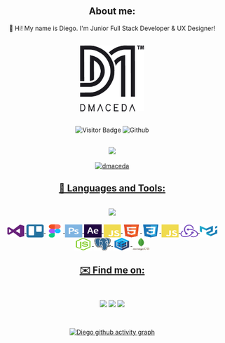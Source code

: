 
<div align="center">
</br>


## About me:
👋 Hi! My name is Diego. 
I'm Junior Full Stack Developer & UX Designer!


</br>
<div>
<img height="150em" src="https://github.com/dmaceda/dmaceda/blob/master/logo_tipo.png"/>
 </div>
 </br>
 
 ![Visitor Badge](https://visitor-badge.laobi.icu/badge?page_id=dmaceda)
 ![Github](https://img.shields.io/github/followers/dmaceda?label=Follow&style=social)
 
</br>
<div >
  <a href="https://github.com/dmaceda">
  <img height="180em" src="https://github-readme-stats.vercel.app/api?username=dmaceda&show_icons=true&theme=dark&include_all_commits=true&count_private=true"/>
</div>
 <p><img align="center" src="https://github-readme-streak-stats.herokuapp.com/?user=dmaceda&" alt="dmaceda" /></p>
  
## 🧰 Languages and Tools:
<p align="center">
<div style="display: inline_block"><br>
    <div>
    <a href="https://github.com/dmaceda">
  <img height="180em" src="https://github-readme-stats.vercel.app/api/top-langs/?username=dmaceda&layout=compact&langs_count=7&theme=dark"/>
  </div>
      </br>
  <img align="center" alt="Die-Js" height="30" width="40" src="https://github.com/devicons/devicon/blob/master/icons/visualstudio/visualstudio-plain.svg">
 <img align="center" alt="Die-Js" height="30" width="40" src="https://github.com/devicons/devicon/blob/master/icons/trello/trello-plain.svg">
  <img align="center" alt="Die-Js" height="30" width="40" src="https://github.com/devicons/devicon/blob/master/icons/figma/figma-original.svg">
 <img align="center" alt="Die-Js" height="30" width="40" src="https://github.com/devicons/devicon/blob/master/icons/photoshop/photoshop-plain.svg">
 <img align="center" alt="Die-Js" height="30" width="40" src="https://github.com/devicons/devicon/blob/master/icons/aftereffects/aftereffects-plain.svg">
  <img align="center" alt="Die-Js" height="30" width="40" src="https://raw.githubusercontent.com/devicons/devicon/master/icons/javascript/javascript-plain.svg">
 <img align="center" alt="Die-HTML" height="30" width="40" src="https://raw.githubusercontent.com/devicons/devicon/master/icons/html5/html5-original.svg">
 <img align="center" alt="Die-CSS" height="30" width="40" src="https://raw.githubusercontent.com/devicons/devicon/master/icons/css3/css3-original.svg" >
 <img align="center" alt="Die-Js" height="30" width="40" src="https://raw.githubusercontent.com/devicons/devicon/master/icons/javascript/javascript-plain.svg"
  <img align="center" alt="Die-React" height="30" width="40" src="https://raw.githubusercontent.com/devicons/devicon/master/icons/react/react-original.svg">
  <img align="center" alt="Die-CSS" height="30" width="40" src="https://github.com/devicons/devicon/blob/master/icons/redux/redux-original.svg" >
  <img align="center" alt="Die-Js" height="30" width="40" src="https://github.com/devicons/devicon/blob/master/icons/materialui/materialui-original.svg">
  <img align="center" alt="Die-CSS" height="30" width="40" src="https://github.com/devicons/devicon/blob/master/icons/nodejs/nodejs-original.svg" >
 <img align="center" alt="Die-Js" height="30" width="40" src="https://github.com/devicons/devicon/blob/master/icons/postgresql/postgresql-original.svg">
 <img align="center" alt="Die-Js" height="30" width="40" src="https://github.com/devicons/devicon/blob/master/icons/sequelize/sequelize-original.svg">
 <img align="center" alt="Die-Js" height="30" width="40" src="https://github.com/devicons/devicon/blob/master/icons/mongodb/mongodb-original-wordmark.svg">

 
 
 

  >
 

  
  


</div>

  </p>
  
 ## ✉️ Find me on:
</br>
<p align="center">

  <a href="https://instagram.com/shaman.crew" target="_blank"><img src="https://img.shields.io/badge/-Instagram-%23E4405F?style=for-the-badge&logo=instagram&logoColor=white" target="_blank"></a>
  <a href = "mailto:dmaceda2288@gmail.com"><img src="https://img.shields.io/badge/-Gmail-%23333?style=for-the-badge&logo=gmail&logoColor=white" target="_blank"></a>
  <a href="https://www.linkedin.com/in/dmaceda/" target="_blank"><img src="https://img.shields.io/badge/-LinkedIn-%230077B5?style=for-the-badge&logo=linkedin&logoColor=white" target="_blank"></a> 
 
  </p>
  <div>
 <br/>

  [![Diego github activity graph](https://activity-graph.herokuapp.com/graph?username=dmaceda&theme=redical)](https://github.com/dmaceda/github-readme-activity-graph)
 </div>
  </div>
  






